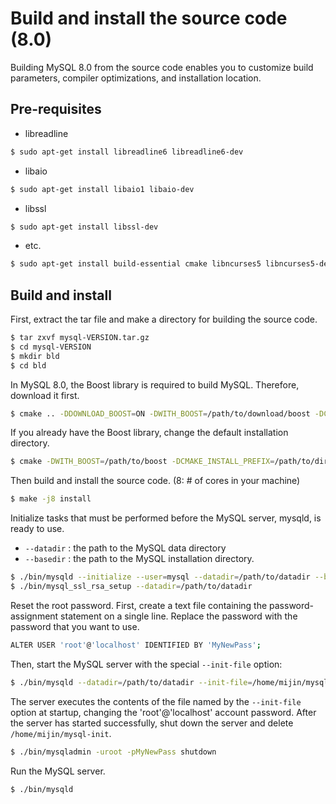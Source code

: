 # Build and install the source code (8.0)

Building MySQL 8.0 from the source code enables you to customize build parameters, compiler optimizations, and installation location.

## Pre-requisites

- libreadline

```bash
$ sudo apt-get install libreadline6 libreadline6-dev
```

- libaio

```bash
$ sudo apt-get install libaio1 libaio-dev
```

- libssl


```bash
$ sudo apt-get install libssl-dev
```

- etc.

```bash
$ sudo apt-get install build-essential cmake libncurses5 libncurses5-dev bison
```

## Build and install

First, extract the tar file and make a directory for building the source code.

```bash
$ tar zxvf mysql-VERSION.tar.gz
$ cd mysql-VERSION
$ mkdir bld
$ cd bld
```

In MySQL 8.0, the Boost library is required to build MySQL. Therefore, download it first.

```bash
$ cmake .. -DDOWNLOAD_BOOST=ON -DWITH_BOOST=/path/to/download/boost -DCMAKE_INSTALL_PREFIX=/path/to/dir/bld
```

If you already have the Boost library, change the default installation directory.

```bash
$ cmake -DWITH_BOOST=/path/to/boost -DCMAKE_INSTALL_PREFIX=/path/to/dir/bld
```

Then build and install the source code.
(8: # of cores in your machine)

```bash
$ make -j8 install
```

Initialize tasks that must be performed before the MySQL server, mysqld, is ready to use.

- `--datadir` : the path to the MySQL data directory
- `--basedir` : the path to the MySQL installation directory.

```bash
$ ./bin/mysqld --initialize --user=mysql --datadir=/path/to/datadir --basedir=/path/to/basedir
$ ./bin/mysql_ssl_rsa_setup --datadir=/path/to/datadir
```

Reset the root password. First, create a text file containing the password-assignment statement on a single line. Replace the password with the password that you want to use.

```bash
ALTER USER 'root'@'localhost' IDENTIFIED BY 'MyNewPass';
```

Then, start the MySQL server with the special `--init-file` option:

```bash
$ ./bin/mysqld --datadir=/path/to/datadir --init-file=/home/mijin/mysql-init
```

The server executes the contents of the file named by the `--init-file` option at startup, changing the 'root'@'localhost' account password. After the server has started successfully, shut down the server and delete `/home/mijin/mysql-init`.

```bash
$ ./bin/mysqladmin -uroot -pMyNewPass shutdown
```

Run the MySQL server.

```bash
$ ./bin/mysqld
```
